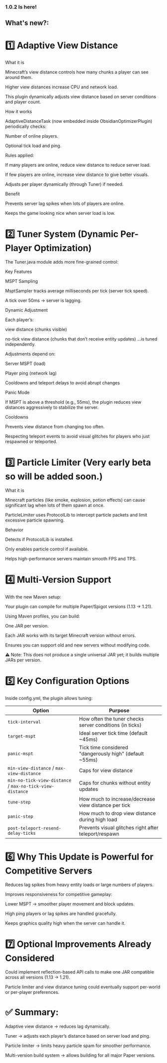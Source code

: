 ### 1.0.2 Is here!


## What's new?:

# 1️⃣ Adaptive View Distance
What it is

Minecraft’s view distance controls how many chunks a player can see around them.

Higher view distances increase CPU and network load.

This plugin dynamically adjusts view distance based on server conditions and player count.

How it works

AdaptiveDistanceTask (now embedded inside ObsidianOptimizerPlugin) periodically checks:

Number of online players.

Optional tick load and ping.

Rules applied:

If many players are online, reduce view distance to reduce server load.

If few players are online, increase view distance to give better visuals.

Adjusts per player dynamically (through Tuner) if needed.

Benefit

Prevents server lag spikes when lots of players are online.

Keeps the game looking nice when server load is low.

# 2️⃣ Tuner System (Dynamic Per-Player Optimization)

The Tuner.java module adds more fine-grained control:

Key Features

MSPT Sampling

MsptSampler tracks average milliseconds per tick (server tick speed).

A tick over 50ms → server is lagging.

Dynamic Adjustment

Each player’s:

view distance (chunks visible)

no-tick view distance (chunks that don’t receive entity updates)
…is tuned independently.

Adjustments depend on:

Server MSPT (load)

Player ping (network lag)

Cooldowns and teleport delays to avoid abrupt changes

Panic Mode

If MSPT is above a threshold (e.g., 55ms), the plugin reduces view distances aggressively to stabilize the server.

Cooldowns

Prevents view distance from changing too often.

Respecting teleport events to avoid visual glitches for players who just respawned or teleported.

# 3️⃣ Particle Limiter (Very early beta so will be added soon.)
What it is

Minecraft particles (like smoke, explosion, potion effects) can cause significant lag when lots of them spawn at once.

ParticleLimiter uses ProtocolLib to intercept particle packets and limit excessive particle spawning.

Behavior

Detects if ProtocolLib is installed.

Only enables particle control if available.

Helps high-performance servers maintain smooth FPS and TPS.

# 4️⃣ Multi-Version Support

With the new Maven setup:

Your plugin can compile for multiple Paper/Spigot versions (1.13 → 1.21).

Using Maven profiles, you can build:

One JAR per version.

Each JAR works with its target Minecraft version without errors.

Ensures you can support old and new servers without modifying code.

⚠️ Note: This does not produce a single universal JAR yet; it builds multiple JARs per version.

# 5️⃣ Key Configuration Options

Inside config.yml, the plugin allows tuning:

| Option                                                    | Purpose                                                  |
| --------------------------------------------------------- | -------------------------------------------------------- |
| `tick-interval`                                           | How often the tuner checks server conditions (in ticks)  |
| `target-mspt`                                             | Ideal server tick time (default \~45ms)                  |
| `panic-mspt`                                              | Tick time considered "dangerously high" (default \~55ms) |
| `min-view-distance` / `max-view-distance`                 | Caps for view distance                                   |
| `min-no-tick-view-distance` / `max-no-tick-view-distance` | Caps for chunks without entity updates                   |
| `tune-step`                                               | How much to increase/decrease view distance per tick     |
| `panic-step`                                              | How much to drop view distance during high load          |
| `post-teleport-resend-delay-ticks`                        | Prevents visual glitches right after teleport/respawn    |

# 6️⃣ Why This Update is Powerful for Competitive Servers

Reduces lag spikes from heavy entity loads or large numbers of players.

Improves responsiveness for competitive gameplay:

Lower MSPT → smoother player movement and block updates.

High ping players or lag spikes are handled gracefully.

Keeps graphics quality high when the server can handle it.

# 7️⃣ Optional Improvements Already Considered

Could implement reflection-based API calls to make one JAR compatible across all versions (1.13 → 1.21).

Particle limiter and view distance tuning could eventually support per-world or per-player preferences.

# ✅ Summary:

Adaptive view distance → reduces lag dynamically.

Tuner → adjusts each player’s distance based on server load and ping.

Particle limiter → limits heavy particle spam for smoother performance.

Multi-version build system → allows building for all major Paper versions.
